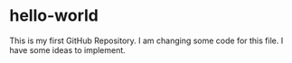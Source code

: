 # hello-world
This is my first GitHub Repository.
I am changing some code for this file.
I have some ideas to implement.
